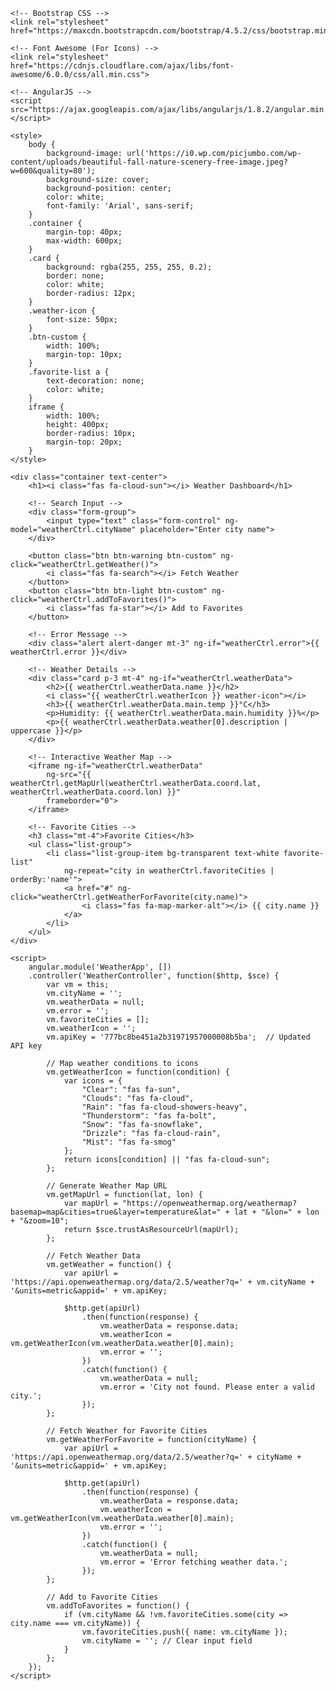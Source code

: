 <!DOCTYPE html>
<html lang="en" ng-app="WeatherApp">
<head>
    <meta charset="UTF-8">
    <title>Weather Dashboard</title>
    <meta name="viewport" content="width=device-width, initial-scale=1">
    
    <!-- Bootstrap CSS -->
    <link rel="stylesheet" href="https://maxcdn.bootstrapcdn.com/bootstrap/4.5.2/css/bootstrap.min.css">
    
    <!-- Font Awesome (For Icons) -->
    <link rel="stylesheet" href="https://cdnjs.cloudflare.com/ajax/libs/font-awesome/6.0.0/css/all.min.css">
    
    <!-- AngularJS -->
    <script src="https://ajax.googleapis.com/ajax/libs/angularjs/1.8.2/angular.min.js"></script>

    <style>
        body {
            background-image: url('https://i0.wp.com/picjumbo.com/wp-content/uploads/beautiful-fall-nature-scenery-free-image.jpeg?w=600&quality=80');
            background-size: cover;
            background-position: center;
            color: white;
            font-family: 'Arial', sans-serif;
        }
        .container {
            margin-top: 40px;
            max-width: 600px;
        }
        .card {
            background: rgba(255, 255, 255, 0.2);
            border: none;
            color: white;
            border-radius: 12px;
        }
        .weather-icon {
            font-size: 50px;
        }
        .btn-custom {
            width: 100%;
            margin-top: 10px;
        }
        .favorite-list a {
            text-decoration: none;
            color: white;
        }
        iframe {
            width: 100%;
            height: 400px;
            border-radius: 10px;
            margin-top: 20px;
        }
    </style>
</head>
<body ng-controller="WeatherController as weatherCtrl">

    <div class="container text-center">
        <h1><i class="fas fa-cloud-sun"></i> Weather Dashboard</h1>

        <!-- Search Input -->
        <div class="form-group">
            <input type="text" class="form-control" ng-model="weatherCtrl.cityName" placeholder="Enter city name">
        </div>
        
        <button class="btn btn-warning btn-custom" ng-click="weatherCtrl.getWeather()">
            <i class="fas fa-search"></i> Fetch Weather
        </button>
        <button class="btn btn-light btn-custom" ng-click="weatherCtrl.addToFavorites()">
            <i class="fas fa-star"></i> Add to Favorites
        </button>

        <!-- Error Message -->
        <div class="alert alert-danger mt-3" ng-if="weatherCtrl.error">{{ weatherCtrl.error }}</div>

        <!-- Weather Details -->
        <div class="card p-3 mt-4" ng-if="weatherCtrl.weatherData">
            <h2>{{ weatherCtrl.weatherData.name }}</h2>
            <i class="{{ weatherCtrl.weatherIcon }} weather-icon"></i>
            <h3>{{ weatherCtrl.weatherData.main.temp }}°C</h3>
            <p>Humidity: {{ weatherCtrl.weatherData.main.humidity }}%</p>
            <p>{{ weatherCtrl.weatherData.weather[0].description | uppercase }}</p>
        </div>

        <!-- Interactive Weather Map -->
        <iframe ng-if="weatherCtrl.weatherData" 
            ng-src="{{ weatherCtrl.getMapUrl(weatherCtrl.weatherData.coord.lat, weatherCtrl.weatherData.coord.lon) }}" 
            frameborder="0">
        </iframe>

        <!-- Favorite Cities -->
        <h3 class="mt-4">Favorite Cities</h3>
        <ul class="list-group">
            <li class="list-group-item bg-transparent text-white favorite-list" 
                ng-repeat="city in weatherCtrl.favoriteCities | orderBy:'name'">
                <a href="#" ng-click="weatherCtrl.getWeatherForFavorite(city.name)">
                    <i class="fas fa-map-marker-alt"></i> {{ city.name }}
                </a>
            </li>
        </ul>
    </div>

    <script>
        angular.module('WeatherApp', [])
        .controller('WeatherController', function($http, $sce) {
            var vm = this;
            vm.cityName = '';
            vm.weatherData = null;
            vm.error = '';
            vm.favoriteCities = [];
            vm.weatherIcon = '';
            vm.apiKey = '777bc8be451a2b31971957000008b5ba';  // Updated API key

            // Map weather conditions to icons
            vm.getWeatherIcon = function(condition) {
                var icons = {
                    "Clear": "fas fa-sun",
                    "Clouds": "fas fa-cloud",
                    "Rain": "fas fa-cloud-showers-heavy",
                    "Thunderstorm": "fas fa-bolt",
                    "Snow": "fas fa-snowflake",
                    "Drizzle": "fas fa-cloud-rain",
                    "Mist": "fas fa-smog"
                };
                return icons[condition] || "fas fa-cloud-sun";
            };

            // Generate Weather Map URL
            vm.getMapUrl = function(lat, lon) {
                var mapUrl = "https://openweathermap.org/weathermap?basemap=map&cities=true&layer=temperature&lat=" + lat + "&lon=" + lon + "&zoom=10";
                return $sce.trustAsResourceUrl(mapUrl);
            };

            // Fetch Weather Data
            vm.getWeather = function() {
                var apiUrl = 'https://api.openweathermap.org/data/2.5/weather?q=' + vm.cityName + '&units=metric&appid=' + vm.apiKey;

                $http.get(apiUrl)
                    .then(function(response) {
                        vm.weatherData = response.data;
                        vm.weatherIcon = vm.getWeatherIcon(vm.weatherData.weather[0].main);
                        vm.error = '';
                    })
                    .catch(function() {
                        vm.weatherData = null;
                        vm.error = 'City not found. Please enter a valid city.';
                    });
            };

            // Fetch Weather for Favorite Cities
            vm.getWeatherForFavorite = function(cityName) {
                var apiUrl = 'https://api.openweathermap.org/data/2.5/weather?q=' + cityName + '&units=metric&appid=' + vm.apiKey;

                $http.get(apiUrl)
                    .then(function(response) {
                        vm.weatherData = response.data;
                        vm.weatherIcon = vm.getWeatherIcon(vm.weatherData.weather[0].main);
                        vm.error = '';
                    })
                    .catch(function() {
                        vm.weatherData = null;
                        vm.error = 'Error fetching weather data.';
                    });
            };

            // Add to Favorite Cities
            vm.addToFavorites = function() {
                if (vm.cityName && !vm.favoriteCities.some(city => city.name === vm.cityName)) {
                    vm.favoriteCities.push({ name: vm.cityName });
                    vm.cityName = ''; // Clear input field
                }
            };
        });
    </script>

</body>
</html>
